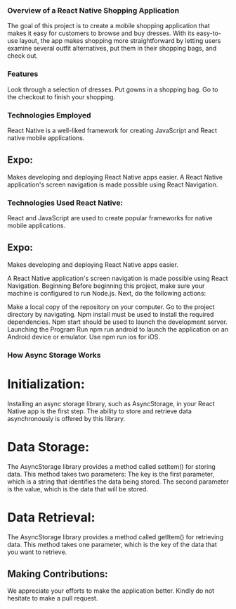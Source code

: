 ### Overview of a React Native Shopping Application
The goal of this project is to create a mobile shopping application that makes it easy for customers to browse and buy dresses. With its easy-to-use layout, the app makes shopping more straightforward by letting users examine several outfit alternatives, put them in their shopping bags, and check out.


### Features
Look through a selection of dresses.
Put gowns in a shopping bag.
Go to the checkout to finish your shopping.
### Technologies Employed
React Native is a well-liked framework for creating JavaScript and React native mobile applications.
## Expo: 
Makes developing and deploying React Native apps easier.
A React Native application's screen navigation is made possible using React Navigation.

### Technologies Used React Native: 
React and JavaScript are used to create popular frameworks for native mobile applications.
## Expo: 
Makes developing and deploying React Native apps easier.

A React Native application's screen navigation is made possible using React Navigation.
Beginning
Before beginning this project, make sure your machine is configured to run Node.js. Next, do the following actions:

Make a local copy of the repository on your computer.
Go to the project directory by navigating.
Npm install must be used to install the required dependencies.
Npm start should be used to launch the development server.
Launching the Program
Run npm run android to launch the application on an Android device or emulator. Use npm run ios for iOS.

### How Async Storage Works

# Initialization:
Installing an async storage library, such as AsyncStorage, in your React Native app is the first step. The ability to store and retrieve data asynchronously is offered by this library.

# Data Storage:
The AsyncStorage library provides a method called setItem() for storing data. This method takes two parameters:
The key is the first parameter, which is a string that identifies the data being stored.
The second parameter is the value, which is the data that will be stored.

# Data Retrieval:
The AsyncStorage library provides a method called getItem() for retrieving data. This method takes one parameter, which is the key of the data that you want to retrieve.


## Making Contributions:
 We appreciate your efforts to make the application better. Kindly do not hesitate to make a pull request.
